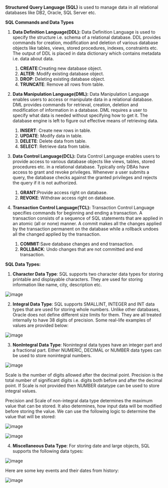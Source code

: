 **Structured Query Language (SQL)** is used to manage data in all relational databases like DB2, Oracle, SQL Server etc.

**SQL Commands and Data Types**
1. **Data Definition Language(DDL):**
Data Definition Language is used to specify the structure i.e. schema of a relational database. DDL provides commands for creation, modification and deletion of various database objects like tables, views, stored procedures, indexes, constraints etc. The output of DDL is placed in data dictionary which contains metadata i.e. data about data.
    1. **CREATE**:Creating new database object.
    2. **ALTER**: Modify existing database object.
    3. **DROP**: Deleting existing database object.
    4. **TRUNCATE**: Remove all rows from table.

2. **Data Manipulation Language(DML):**
Data Manipulation Language enables users to access or manipulate data in a relational database. DML provides commands for retrieval, creation, deletion and modification of information in a database. DML requires a user to specify what data is needed without specifying how to get it. The database engine is left to figure out effective means of retrieving data.
    1. **INSERT**: Create new rows in table.
    2. **UPDATE**: Modify data in table.
    3. **DELETE**: Delete data from table.
    4. **SELECT**: Retrieve data from table.

3. **Data Control Language(DCL):**
Data Control Language enables users to provide access to various database objects like views, tables, stored procedures etc. in a relational database. Typically only DBAs have access to grant and revoke privileges. Whenever a user submits a query, the database checks against the granted privileges and rejects the query if it is not authorized.
    1. **GRANT**:Provide access right on database.
    2. **REVOKE**: Withdraw access right on database.

4. **Transaction Control Language(TCL):**
Transaction Control Language specifies commands for beginning and ending a transaction. A transaction consists of a sequence of SQL statements that are applied in an atomic (all or none) manner. A commit makes all the changes applied by the transaction permanent on the database while a rollback undoes all the changed applied by the transaction.
    1. **COMMIT**:Save database changes and end transaction.
    2. **ROLLBACK**: Undo changes that are not committed and end transaction.


**SQL Data Types:**

1. **Character Data Type**:
SQL supports two character data types for storing printable and displayable characters. They are used for storing information like name, city, description etc.

![image](https://lex.infosysapps.com/content-store/Infosys/Infosys_Ltd/Public/lex_auth_012702851034046464731/web-hosted/assets/sqlchrctrdt.JPG)

2. **Integral Data Type**:
SQL supports SMALLINT, INTEGER and INT data types that are used for storing whole numbers. Unlike other databases, Oracle does not define different size limits for them. They are all treated internally to have 38 digits of precision. Some real-life examples of values are provided below:

![image](https://lex.infosysapps.com/content-store/Infosys/Infosys_Ltd/Public/lex_auth_012702851034046464731/web-hosted/assets/sqlintrgldt.JPG)

3. **NonIntegral Data Type**:
Nonintegral data types have an integer part and a fractional part. Either NUMERIC, DECIMAL or NUMBER data types can be used to store nonintegral numbers.

![image](https://lex.infosysapps.com/content-store/Infosys/Infosys_Ltd/Public/lex_auth_012702851034046464731/web-hosted/assets/precision-scale.png)

Scale is the number of digits allowed after the decimal point. Precision is the total number of significant digits i.e. digits both before and after the decimal point. If Scale is not provided then NUMBER datatype can be used to store integral values.

Precision and Scale of non-integral data type determines the maximum value that can be stored. It also determines, how input data will be modified before storing the value. We can use the following logic to determine the value that will be stored:

![image](https://lex.infosysapps.com/content-store/Infosys/Infosys_Ltd/Public/lex_auth_012702851034046464731/web-hosted/assets/sqlintgrldt.JPG)

![image](https://lex.infosysapps.com/content-store/Infosys/Infosys_Ltd/Public/lex_auth_012702851034046464731/web-hosted/assets/sqlnonintegral.JPG)

4. **Miscellaneous Data Type**:
For storing date and large objects, SQL supports the following data types:

![image](https://lex.infosysapps.com/content-store/Infosys/Infosys_Ltd/Public/lex_auth_012702851034046464731/web-hosted/assets/75a.PNG)

Here are some key events and their dates from history:

![image](https://lex.infosysapps.com/content-store/Infosys/Infosys_Ltd/Public/lex_auth_012702851034046464731/web-hosted/assets/75b.PNG)


